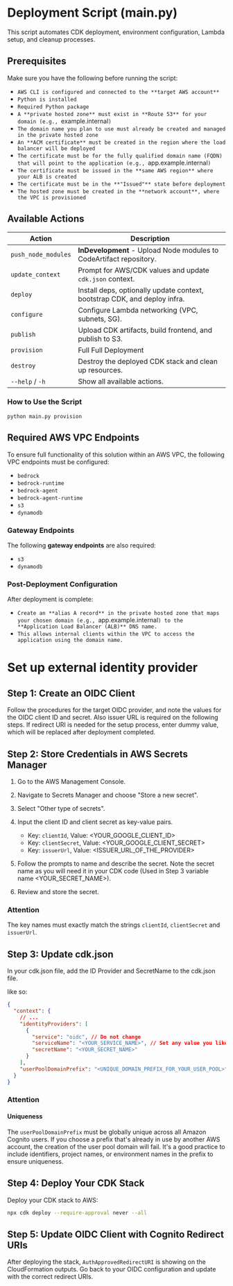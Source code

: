 # Deployment Script (main.py)
This script automates CDK deployment, environment configuration, Lambda setup, and cleanup processes.

## Prerequisites
Make sure you have the following before running the script:

 * `AWS CLI is configured and connected to the **target AWS account**`
 * `Python is installed`
 * `Required Python package`
 * `A **private hosted zone** must exist in **Route 53** for your domain (e.g., `example.internal`)`
 * `The domain name you plan to use must already be created and managed in the private hosted zone`
 * `An **ACM certificate** must be created in the region where the load balancer will be deployed`
 * `The certificate must be for the fully qualified domain name (FQDN) that will point to the application (e.g., `app.example.internal`)`
 * `The certificate must be issued in the **same AWS region** where your ALB is created`
 * `The certificate must be in the **"Issued"** state before deployment`
 * `The hosted zone must be created in the **network account**, where the VPC is provisioned`

## Available Actions

| Action            | Description                                                                 |
|-------------------|-----------------------------------------------------------------------------|
| `push_node_modules` | **InDevelopment** - Upload Node modules to CodeArtifact repository.                      |
| `update_context`    | Prompt for AWS/CDK values and update `cdk.json` context.                  |
| `deploy`            | Install deps, optionally update context, bootstrap CDK, and deploy infra. |
| `configure`         | Configure Lambda networking (VPC, subnets, SG).                            |
| `publish`           | Upload CDK artifacts, build frontend, and publish to S3.                   |
| `provision`         | Full Full Deployment                         |
| `destroy`           | Destroy the deployed CDK stack and clean up resources.                    |
| `--help` / `-h`     | Show all available actions.                                                |



### How to Use the Script
```
python main.py provision
```
## Required AWS VPC Endpoints

To ensure full functionality of this solution within an AWS VPC, the following VPC endpoints must be configured:

 * `bedrock`
 * `bedrock-runtime`
 * `bedrock-agent`
 * `bedrock-agent-runtime`
 * `s3`
 * `dynamodb`

### Gateway Endpoints
The following **gateway endpoints** are also required:

 * `s3`
 * `dynamodb`


### Post-Deployment Configuration
After deployment is complete:

 * `Create an **alias A record** in the private hosted zone that maps your chosen domain (e.g., `app.example.internal`) to the **Application Load Balancer (ALB)** DNS name.`
 * `This allows internal clients within the VPC to access the application using the domain name.`

# Set up external identity provider

## Step 1: Create an OIDC Client

Follow the procedures for the target OIDC provider, and note the values for the OIDC client ID and secret. Also issuer URL is required on the following steps. If redirect URI is needed for the setup process, enter dummy value, which will be replaced after deployment completed.

## Step 2: Store Credentials in AWS Secrets Manager

1. Go to the AWS Management Console.
2. Navigate to Secrets Manager and choose "Store a new secret".
3. Select "Other type of secrets".
4. Input the client ID and client secret as key-value pairs.

   - Key: `clientId`, Value: <YOUR_GOOGLE_CLIENT_ID>
   - Key: `clientSecret`, Value: <YOUR_GOOGLE_CLIENT_SECRET>
   - Key: `issuerUrl`, Value: <ISSUER_URL_OF_THE_PROVIDER>

5. Follow the prompts to name and describe the secret. Note the secret name as you will need it in your CDK code (Used in Step 3 variable name <YOUR_SECRET_NAME>).
6. Review and store the secret.

### Attention

The key names must exactly match the strings `clientId`, `clientSecret` and `issuerUrl`.

## Step 3: Update cdk.json

In your cdk.json file, add the ID Provider and SecretName to the cdk.json file.

like so:

```json
{
  "context": {
    // ...
    "identityProviders": [
      {
        "service": "oidc", // Do not change
        "serviceName": "<YOUR_SERVICE_NAME>", // Set any value you like
        "secretName": "<YOUR_SECRET_NAME>"
      }
    ],
    "userPoolDomainPrefix": "<UNIQUE_DOMAIN_PREFIX_FOR_YOUR_USER_POOL>"
  }
}
```

### Attention

#### Uniqueness

The `userPoolDomainPrefix` must be globally unique across all Amazon Cognito users. If you choose a prefix that's already in use by another AWS account, the creation of the user pool domain will fail. It's a good practice to include identifiers, project names, or environment names in the prefix to ensure uniqueness.

## Step 4: Deploy Your CDK Stack

Deploy your CDK stack to AWS:

```sh
npx cdk deploy --require-approval never --all
```

## Step 5: Update OIDC Client with Cognito Redirect URIs

After deploying the stack, `AuthApprovedRedirectURI` is showing on the CloudFormation outputs. Go back to your OIDC configuration and update with the correct redirect URIs.